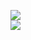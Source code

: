[![](https://img.shields.io/badge/Made%20With-Github%20Spray-lightgrey.svg?style=for-the-badge&logo=github)](https://github.com/Annihil/github-spray#26024)  
[![](https://i.imgur.com/2DrTn0Z.gif)](https://github.com/Annihil/github-spray)